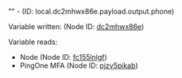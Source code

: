 "" - (ID: local.dc2mhwx86e.payload.output.phone)

Variable written:
 (Node ID: [dc2mhwx86e](../nodes/dc2mhwx86e.md))

Variable reads:
* Node (Node ID: [fc155lnlgf](../nodes/fc155lnlgf.md))
* PingOne MFA (Node ID: [pjzv5pikab](../nodes/pjzv5pikab.md))
